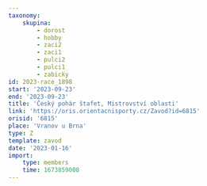 ```yaml
---
taxonomy:
    skupina:
        - dorost
        - hobby
        - zaci2
        - zaci1
        - pulci2
        - pulci1
        - zabicky
id: 2023-race_1898
start: '2023-09-23'
end: '2023-09-23'
title: 'Český pohár štafet, Mistrovství oblasti'
link: 'https://oris.orientacnisporty.cz/Zavod?id=6815'
orisid: '6815'
place: 'Vranov u Brna'
type: Z
template: zavod
date: '2023-01-16'
import:
    type: members
    time: 1673859008
---
```


